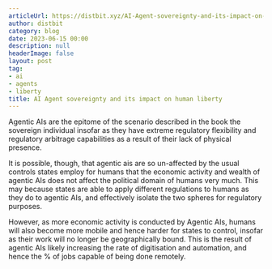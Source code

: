 ```yaml
---
articleUrl: https://distbit.xyz/AI-Agent-sovereignty-and-its-impact-on-human-liberty
author: distbit
category: blog
date: 2023-06-15 00:00
description: null
headerImage: false
layout: post
tag:
- ai
- agents
- liberty
title: AI Agent sovereignty and its impact on human liberty
---
```


  
 

Agentic AIs are the epitome of the scenario described in the book the sovereign individual insofar as they have extreme regulatory flexibility and regulatory arbitrage capabilities as a result of their lack of physical presence. 

It is possible, though, that agentic ais are so un-affected by the usual controls states employ for humans that the economic activity and wealth of agentic AIs does not affect the political domain of humans very much. This may because states are able to apply different regulations to humans as they do to agentic AIs, and effectively isolate the two spheres for regulatory purposes.

However, as more economic activity is conducted by Agentic AIs, humans will also become more mobile and hence harder for states to control, insofar as their work will no longer be geographically bound. This is the result of agentic AIs likely increasing the rate of digitisation and automation, and hence the % of jobs capable of being done remotely.